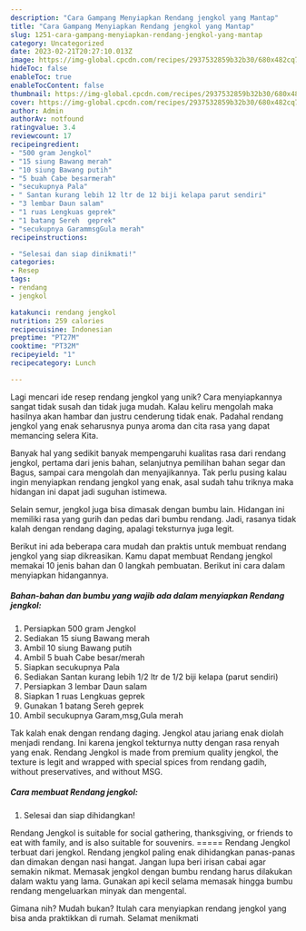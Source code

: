 ```yaml
---
description: "Cara Gampang Menyiapkan Rendang jengkol yang Mantap"
title: "Cara Gampang Menyiapkan Rendang jengkol yang Mantap"
slug: 1251-cara-gampang-menyiapkan-rendang-jengkol-yang-mantap
category: Uncategorized
date: 2023-02-21T20:27:10.013Z
image: https://img-global.cpcdn.com/recipes/2937532859b32b30/680x482cq70/rendang-jengkol-foto-resep-utama.jpg
hideToc: false
enableToc: true
enableTocContent: false
thumbnail: https://img-global.cpcdn.com/recipes/2937532859b32b30/680x482cq70/rendang-jengkol-foto-resep-utama.jpg
cover: https://img-global.cpcdn.com/recipes/2937532859b32b30/680x482cq70/rendang-jengkol-foto-resep-utama.jpg
author: Admin
authorAv: notfound
ratingvalue: 3.4
reviewcount: 17
recipeingredient:
- "500 gram Jengkol"
- "15 siung Bawang merah"
- "10 siung Bawang putih"
- "5 buah Cabe besarmerah"
- "secukupnya Pala"
- " Santan kurang lebih 12 ltr de 12 biji kelapa parut sendiri"
- "3 lembar Daun salam"
- "1 ruas Lengkuas geprek"
- "1 batang Sereh  geprek"
- "secukupnya GarammsgGula merah"
recipeinstructions:

- "Selesai dan siap dinikmati!"
categories:
- Resep
tags:
- rendang
- jengkol

katakunci: rendang jengkol 
nutrition: 259 calories
recipecuisine: Indonesian
preptime: "PT27M"
cooktime: "PT32M"
recipeyield: "1"
recipecategory: Lunch

---
```





Lagi mencari ide resep rendang jengkol yang unik? Cara menyiapkannya sangat tidak susah dan tidak juga mudah. Kalau keliru mengolah maka hasilnya akan hambar dan justru cenderung tidak enak. Padahal rendang jengkol yang enak seharusnya punya aroma dan cita rasa yang dapat memancing selera Kita.





Banyak hal yang sedikit banyak mempengaruhi kualitas rasa dari rendang jengkol, pertama dari jenis bahan, selanjutnya pemilihan bahan segar dan Bagus, sampai cara mengolah dan menyajikannya. Tak perlu pusing kalau ingin menyiapkan rendang jengkol yang enak,      asal sudah tahu triknya maka hidangan ini dapat jadi suguhan istimewa.














Selain semur, jengkol juga bisa dimasak dengan bumbu lain. Hidangan ini memiliki rasa yang gurih dan pedas dari bumbu rendang. Jadi, rasanya tidak kalah dengan rendang daging, apalagi teksturnya juga legit.






Berikut ini ada beberapa cara mudah dan praktis untuk membuat rendang jengkol yang siap dikreasikan. Kamu dapat membuat Rendang jengkol memakai 10 jenis bahan dan 0 langkah pembuatan. Berikut ini cara dalam menyiapkan hidangannya.

<!--inarticleads1-->

##### Bahan-bahan dan bumbu yang wajib ada dalam menyiapkan Rendang jengkol:

1. Persiapkan 500 gram Jengkol
1. Sediakan 15 siung Bawang merah
1. Ambil 10 siung Bawang putih
1. Ambil 5 buah Cabe besar/merah
1. Siapkan secukupnya Pala
1. Sediakan  Santan kurang lebih 1/2 ltr de 1/2 biji kelapa (parut sendiri)
1. Persiapkan 3 lembar Daun salam
1. Siapkan 1 ruas Lengkuas geprek
1. Gunakan 1 batang Sereh  geprek
1. Ambil secukupnya Garam,msg,Gula merah


Tak kalah enak dengan rendang daging. Jengkol atau jariang enak diolah menjadi rendang. Ini karena jengkol tekturnya nutty dengan rasa renyah yang enak. Rendang Jengkol is made from premium quality jengkol, the texture is legit and wrapped with special spices from rendang gadih, without preservatives, and without MSG. 

<!--inarticleads2-->

##### Cara membuat Rendang jengkol:


1. Selesai dan siap dihidangkan!

Rendang Jengkol is suitable for social gathering, thanksgiving, or friends to eat with family, and is also suitable for souvenirs. ===== Rendang Jengkol terbuat dari jengkol. Rendang jengkol paling enak dihidangkan panas-panas dan dimakan dengan nasi hangat. Jangan lupa beri irisan cabai agar semakin nikmat. Memasak jengkol dengan bumbu rendang harus dilakukan dalam waktu yang lama. Gunakan api kecil selama memasak hingga bumbu rendang mengeluarkan minyak dan mengental. 

Gimana nih? Mudah bukan? Itulah cara menyiapkan rendang jengkol yang bisa anda praktikkan di rumah. Selamat menikmati
